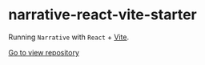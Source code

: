 # narrative-react-vite-starter

Running `Narrative` with `React` + [Vite](https://github.com/vitejs/vite).

[Go to view repository](https://github.com/joe-sky/narrative-react-vite-starter)
